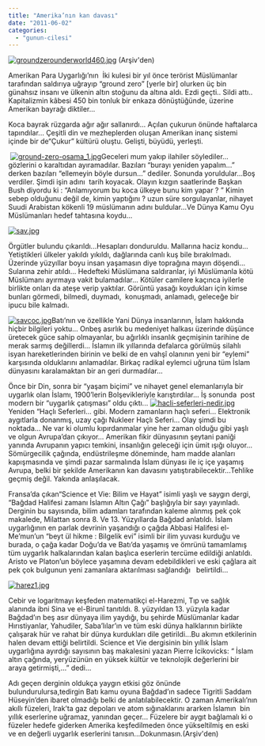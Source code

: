 ```yaml
---
title: "Amerika’nın kan davası"
date: "2011-06-02"
categories: 
  - "gunun-cilesi"
---
```


[![groundzerounderworld460.jpg](/uploads/2011/06/groundzerounderworld460.jpg)](/uploads/2011/06/groundzerounderworld460.jpg "groundzerounderworld460.jpg") (Arşiv'den)

Amerikan Para Uygarlığı’nın  İki kulesi bir yıl önce terörist Müslümanlar tarafından saldırıya uğrayıp “ground zero” \[yerle bir\] olurken üç bin günahsız insanı ve ülkenin altın stoğunu da altına aldı. Ezdi geçti.. Sildi attı.. Kapitalizmin kâbesi 450 bin tonluk bir enkaza dönüştüğünde, üzerine Amerikan bayrağı diktiler...

Koca bayrak rüzgarda ağır ağır sallanırdı... Açılan çukurun önünde haftalarca tapındılar... Çeşitli din ve mezheplerden oluşan Amerikan inanç sistemi içinde bir de“Çukur” kültürü oluştu. Gelişti, büyüdü, yerleşti.

 [![ground-zero-osama_1.jpg](/uploads/2011/06/ground-zero-osama_1.jpg)](/uploads/2011/06/ground-zero-osama_1.jpg "ground-zero-osama_1.jpg")Geceleri mum yakıp ilahiler söylediler... gözlerini o karaltıdan ayıramadılar. Bazıları “burayı yeniden yapalım...” derken bazıları “ellemeyin böyle dursun...” dediler. Sonunda yoruldular...Boş verdiler. Şimdi işin adını  tarih koyacak. Olayın kızgın saatlerinde Başkan Bush diyordu ki : “Anlamıyorum bu koca ülkeye bunu kim yapar ? ” Kimin sebep olduğunu değil de, kimin yaptığını ? uzun süre sorgulayanlar, nihayet  Suudi Arabistan kökenli 19 müslümanın adını buldular...Ve Dünya Kamu Oyu Müslümanları hedef tahtasına koydu...

[![sav.jpg](/uploads/2011/06/sav.jpg)](/uploads/2011/06/sav.jpg "sav.jpg")

Örgütler bulundu çıkarıldı...Hesapları donduruldu. Mallarına haciz kondu... Yetiştikleri ülkeler yakıldı yıkıldı, dağlarında canlı kuş bile bırakılmadı. Üzerinde yüzyıllar boyu insan yaşamasın diye toprağına mayın döşendi... Sularına zehir atıldı... Hedefteki Müslümana saldıranlar, iyi Müslümanla kötü Müslümanı ayırmaya vakit bulamadılar... Kötüler camilere kaçınca iyilerle birlikte onları da ateşe verip yaktılar. Görüntü yasağı koydukları için kimse bunları görmedi, bilmedi, duymadı,  konuşmadı, anlamadı, geleceğe bir ipucu bile kalmadı.

[![savcoc.jpg](/uploads/2011/06/savcoc.jpg)](/uploads/2011/06/savcoc.jpg "savcoc.jpg")Batı’nın ve özellikle Yani Dünya insanlarının, İslam hakkında hiçbir bilgileri yoktu... Onbeş asırlık bu medeniyet halkası üzerinde düşünce üretecek güce sahip olmayanlar, bu ağırlıklı insanlık geçmişinin tarihine de merak sarmış değillerdi... İslamın ilk yıllarında defalarca görülmüş silahlı isyan hareketlerinden birinin ve belki de en vahşî olanının yeni bir “eylemi” karşısında olduklarını anlamadılar. Birkaç radikal eylemci uğruna tüm İslam dünyasını karalamaktan bir an geri durmadılar...

Önce bir Din, sonra bir “yaşam biçimi” ve nihayet genel elemanlarıyla bir uygarlık olan İslamı, 1900’lerin Bolşevikleriyle karıştırdılar... İş sonunda  post modern bir “uygarlık çatışması” oldu çıktı... [![hacli-seferleri-nedir.jpg](/uploads/2011/06/hacli-seferleri-nedir-1.jpg)](/uploads/2011/06/hacli-seferleri-nedir-1.jpg "hacli-seferleri-nedir.jpg")Yeniden “Haçlı Seferleri... gibi. Modern zamanların haçlı seferi... Elektronik aygıtlarla donanmış, uzay çağı Nukleer Haçlı Seferi... Olay şimdi bu noktada... Ne var ki olumlu kıpırdanmalar yine her zaman olduğu gibi yaşlı ve olgun Avrupa’dan çıkıyor... Amerikan fikir dünyasının şeytani paniği yanında Avrupanın yapıcı temkini, insanlığın geleceği için ümit ışığı oluyor... Sömürgecilik çağında, endüstrileşme döneminde, ham madde alanları kapışmasında ve şimdi pazar sarmalında İslam dünyası ile iç içe yaşamış Avrupa, belki bir şekilde Amerikanın kan davasını yatıştırabilecektir...Tehlike geçmiş değil. Yakında anlaşılacak.

Fransa’da çıkan“Science et Vie: Bilim ve Hayat” isimli yaşlı ve saygın dergi, “Bağdad Halifesi zamanı İslamın Altın Çağı” başlığıyla bir sayı yayınladı. Derginin bu sayısında, bilim adamları tarafından kaleme alınmış pek çok makalede, Milattan sonra 8. Ve 13. Yüzyıllarda Bağdad anlatıldı. İslam uygarlığının en parlak devrinin yaşandığı o çağda Abbasi Halifesi el-Me’mun’un “beyt ül hikme : Bilgelik evi” isimli bir ilim yuvası kurduğu ve burada, o çağa kadar Doğu’da ve Batı’da yaşamış ve ömrünü tamamlamış tüm uygarlık halkalarından kalan başlıca eserlerin tercüme edildiği anlatıldı. Aristo ve Platon’un böylece yaşamına devam edebildikleri ve eski çağlara ait pek çok bulgunun yeni zamanlara aktarılması sağlandığı   belirtildi...

[![harez1.jpg](/uploads/2011/06/harez1.jpg)](/uploads/2011/06/harez1.jpg "harez1.jpg")

Cebir ve logaritmayı keşfeden matematikçi el-Harezmi, Tıp ve sağlık alanında ibni Sina ve el-Birunî tanıtıldı. 8. yüzyıldan 13. yüzyıla kadar Bağdad’ın beş asır dünyaya ilim yaydığı, bu şehirde Müslümanlar kadar Hırıstiyanlar, Yahudiler, Saba’lılar’ın ve tüm eski dünya halklarının birlikte çalışarak hür ve rahat bir dünya kurdukları dile getirildi...Bu akımın etkilerinin halen devam ettiği belirtildi. Science et Vie dergisinin bin yıllık İslam uygarlığına ayırdığı sayısının baş makalesini yazan Pierre İcikovicks: “ İslam altın çağında, yeryüzünün en yüksek kültür ve teknolojik değerlerini bir araya getirmişti,...” dedi...

Adı geçen derginin oldukça yaygın etkisi göz önünde bulundurulursa,tedirgin Batı kamu oyuna Bağdad’ın sadece Tigritli Saddam Hüseyin’den ibaret olmadığı belki de anlatılabilecektir. O zaman Amerikalı’nın akıllı füzeleri, Irak’ta gaz depoları ve atom sığınaklarını ararken İslamın  bin yıllık eserlerine uğramaz, yanından geçer... Füzelere bir aygıt bağlamalı ki o füzeler hedefe giderken Amerika keşfedilmeden önce yükseltilmiş en eski ve en değerli uygarlık eserlerini tanısın...Dokunmasın.(Arşiv'den)
